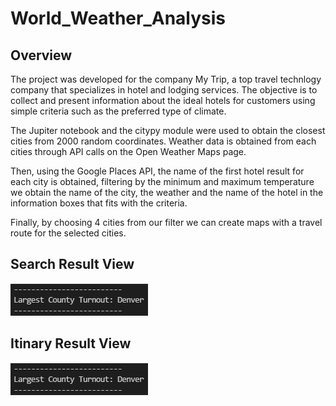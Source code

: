 # World_Weather_Analysis

## Overview

The project was developed for the company My Trip, a top travel technlogy company that specializes in hotel and lodging services. The objective is to collect and present information about the ideal hotels for customers using simple criteria such as the preferred type of climate.

The Jupiter notebook and the citypy module were used to obtain the closest cities from 2000 random coordinates. Weather data is obtained from each cities through API calls on the Open Weather Maps page.

Then, using the Google Places API, the name of the first hotel result for each city is obtained, filtering by the minimum and maximum temperature we obtain the name of the city, the weather and the name of the hotel in the information boxes that fits with the criteria.

Finally, by choosing 4 cities from our filter we can create maps with a travel route for the selected cities.

## Search Result View
![](https://github.com/Jponce25/Election_Analysis/blob/1abab17e1a8a015fe71b7d77a430fa9cda1658b6/Resources/Imagen3.png)

## Itinary Result View
![](https://github.com/Jponce25/Election_Analysis/blob/1abab17e1a8a015fe71b7d77a430fa9cda1658b6/Resources/Imagen3.png)
